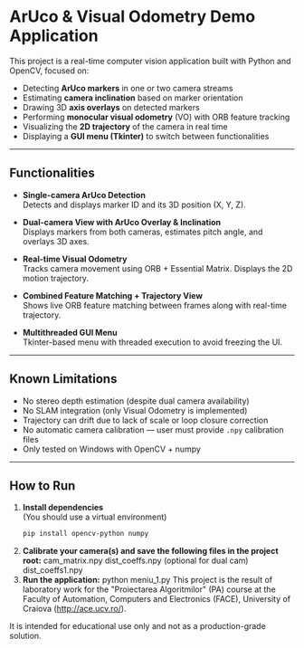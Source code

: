 # ArUco & Visual Odometry Demo Application

This project is a real-time computer vision application built with Python and OpenCV, focused on:

- Detecting **ArUco markers** in one or two camera streams
- Estimating **camera inclination** based on marker orientation
- Drawing 3D **axis overlays** on detected markers
- Performing **monocular visual odometry** (VO) with ORB feature tracking
- Visualizing the **2D trajectory** of the camera in real time
- Displaying a **GUI menu (Tkinter)** to switch between functionalities

---

##  Functionalities

-  **Single-camera ArUco Detection**  
  Detects and displays marker ID and its 3D position (X, Y, Z).

-  **Dual-camera View with ArUco Overlay & Inclination**  
  Displays markers from both cameras, estimates pitch angle, and overlays 3D axes.

-  **Real-time Visual Odometry**  
  Tracks camera movement using ORB + Essential Matrix. Displays the 2D motion trajectory.

-  **Combined Feature Matching + Trajectory View**  
  Shows live ORB feature matching between frames along with real-time trajectory.

-  **Multithreaded GUI Menu**  
  Tkinter-based menu with threaded execution to avoid freezing the UI.

---

##  Known Limitations

-  No stereo depth estimation (despite dual camera availability)
-  No SLAM integration (only Visual Odometry is implemented)
-  Trajectory can drift due to lack of scale or loop closure correction
-  No automatic camera calibration — user must provide `.npy` calibration files
-  Only tested on Windows with OpenCV + numpy

---

##  How to Run

1. **Install dependencies**  
   (You should use a virtual environment)
   ```bash
   pip install opencv-python numpy

2. **Calibrate your camera(s) and save the following files in the project root:**
    cam_matrix.npy
    dist_coeffs.npy
    (optional for dual cam) dist_coeffs1.npy
3. **Run the application:**
    python meniu_1.py
This project is the result of laboratory work for the "Proiectarea Algoritmilor" (PA) course at the
Faculty of Automation, Computers and Electronics (FACE), University of Craiova (http://ace.ucv.ro/).

It is intended for educational use only and not as a production-grade solution.
